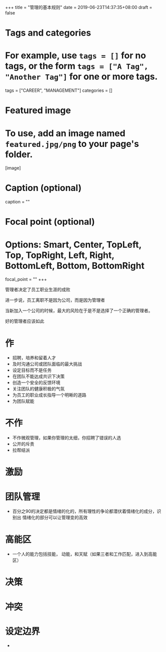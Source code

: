 +++
title = "管理的基本规则"
date = 2019-06-23T14:37:35+08:00
draft = false

# Tags and categories
# For example, use `tags = []` for no tags, or the form `tags = ["A Tag", "Another Tag"]` for one or more tags.
tags = ["CAREER", "MANAGEMENT"]
categories = []

# Featured image
# To use, add an image named `featured.jpg/png` to your page's folder. 
[image]
  # Caption (optional)
  caption = ""

  # Focal point (optional)
  # Options: Smart, Center, TopLeft, Top, TopRight, Left, Right, BottomLeft, Bottom, BottomRight
  focal_point = ""
+++

管理者决定了员工职业生涯的成败

进一步说，员工离职不是因为公司，而是因为管理者

当新加入一个公司的时候，最大的风险在于是不是选择了一个正确的管理者。

好的管理者应该如此

# 作

- 招聘，培养和留着人才
- 及时沟通公司或团队面临的最大挑战
- 设定目标而不是任务
- 在团队不能达成共识下决策
- 创造一个安全的反馈环境
- 关注团队的健康积极的气氛
- 为员工的职业成长指导一个明晰的道路
- 为团队赋能

# 不作

- 不作微观管理，如果你管理的太细，你招聘了错误的人选
- 公开的斥责
- 拉帮结派

# 激励

# 团队管理

- 百分之90的决定都是情绪的化的，所有理性的争论都潜伏着情绪化的成分，识别出   情绪化的部分可以让管理变的高效

# 高能区

- 一个人的能力包括技能， 动能，和天赋（如果三者和工作匹配，进入到高能区）

# 决策

# 冲突

# 设定边界


<!--

https://blog.clearbit.com/managers-handbook-tldr/

  
-->

- 